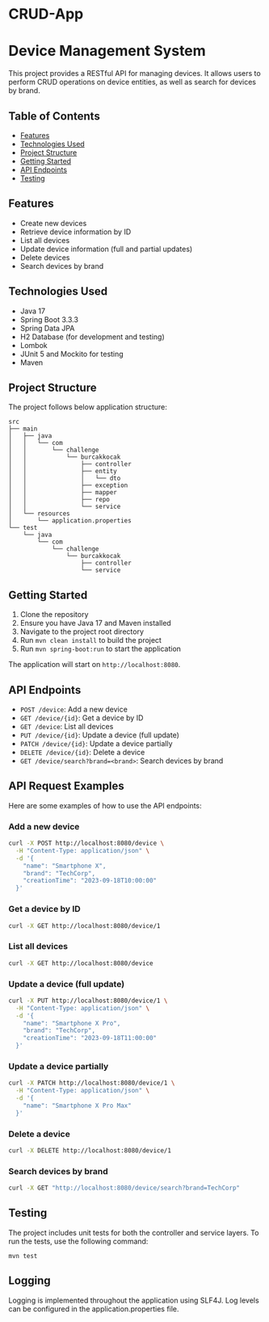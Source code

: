 # CRUD-App
# Device Management System

This project provides a RESTful API for managing devices. It allows users to perform CRUD operations on device entities, as well as search for devices by brand.

## Table of Contents

- [Features](#features)
- [Technologies Used](#technologies-used)
- [Project Structure](#project-structure)
- [Getting Started](#getting-started)
- [API Endpoints](#api-endpoints)
- [Testing](#testing)

## Features

- Create new devices
- Retrieve device information by ID
- List all devices
- Update device information (full and partial updates)
- Delete devices
- Search devices by brand

## Technologies Used

- Java 17
- Spring Boot 3.3.3
- Spring Data JPA
- H2 Database (for development and testing)
- Lombok
- JUnit 5 and Mockito for testing
- Maven

## Project Structure

The project follows below application structure:

```
src
├── main
│   ├── java
│   │   └── com
│   │       └── challenge
│   │           └── burcakkocak
│   │               ├── controller
│   │               ├── entity
│   │               │   └── dto
│   │               ├── exception
│   │               ├── mapper
│   │               ├── repo
│   │               └── service
│   └── resources
│       └── application.properties
└── test
    └── java
        └── com
            └── challenge
                └── burcakkocak
                    ├── controller
                    └── service
```

## Getting Started

1. Clone the repository
2. Ensure you have Java 17 and Maven installed
3. Navigate to the project root directory
4. Run `mvn clean install` to build the project
5. Run `mvn spring-boot:run` to start the application

The application will start on `http://localhost:8080`.

## API Endpoints

- `POST /device`: Add a new device
- `GET /device/{id}`: Get a device by ID
- `GET /device`: List all devices
- `PUT /device/{id}`: Update a device (full update)
- `PATCH /device/{id}`: Update a device partially
- `DELETE /device/{id}`: Delete a device
- `GET /device/search?brand=<brand>`: Search devices by brand

## API Request Examples

Here are some examples of how to use the API endpoints:

### Add a new device

```bash
curl -X POST http://localhost:8080/device \
  -H "Content-Type: application/json" \
  -d '{
    "name": "Smartphone X",
    "brand": "TechCorp",
    "creationTime": "2023-09-18T10:00:00"
  }'
```

### Get a device by ID

```bash
curl -X GET http://localhost:8080/device/1
```

### List all devices

```bash
curl -X GET http://localhost:8080/device
```

### Update a device (full update)

```bash
curl -X PUT http://localhost:8080/device/1 \
  -H "Content-Type: application/json" \
  -d '{
    "name": "Smartphone X Pro",
    "brand": "TechCorp",
    "creationTime": "2023-09-18T11:00:00"
  }'
```

### Update a device partially

```bash
curl -X PATCH http://localhost:8080/device/1 \
  -H "Content-Type: application/json" \
  -d '{
    "name": "Smartphone X Pro Max"
  }'
```

### Delete a device

```bash
curl -X DELETE http://localhost:8080/device/1
```

### Search devices by brand

```bash
curl -X GET "http://localhost:8080/device/search?brand=TechCorp"
```

## Testing

The project includes unit tests for both the controller and service layers. To run the tests, use the following command:

```
mvn test
```

## Logging

Logging is implemented throughout the application using SLF4J. Log levels can be configured in the application.properties file.

